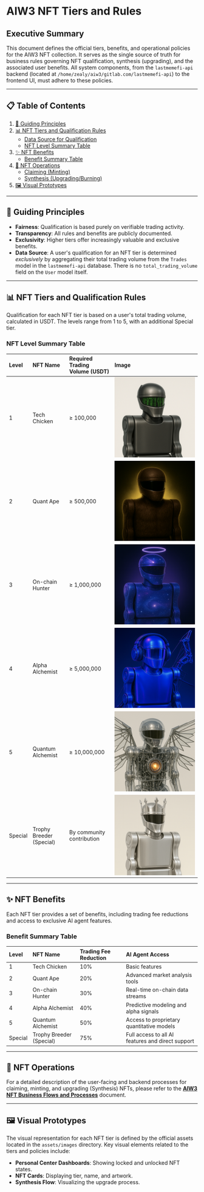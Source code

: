 # AIW3 NFT Tiers and Rules

## Executive Summary

This document defines the official tiers, benefits, and operational policies for the AIW3 NFT collection. It serves as the single source of truth for business rules governing NFT qualification, synthesis (upgrading), and the associated user benefits. All system components, from the `lastmemefi-api` backend (located at `/home/zealy/aiw3/gitlab.com/lastmemefi-api`) to the frontend UI, must adhere to these policies.

---

## 📋 Table of Contents

1.  [📜 Guiding Principles](#-guiding-principles)
2.  [📊 NFT Tiers and Qualification Rules](#-nft-tiers-and-qualification-rules)
    -   [Data Source for Qualification](#data-source-for-qualification)
    -   [NFT Level Summary Table](#nft-level-summary-table)
3.  [✨ NFT Benefits](#-nft-benefits)
    -   [Benefit Summary Table](#benefit-summary-table)
4.  [🔄 NFT Operations](#-nft-operations)
    -   [Claiming (Minting)](#claiming-minting)
    -   [Synthesis (Upgrading/Burning)](#synthesis-upgradingburning)
5.  [🖼️ Visual Prototypes](#️-visual-prototypes)

---

## 📜 Guiding Principles

-   **Fairness**: Qualification is based purely on verifiable trading activity.
-   **Transparency**: All rules and benefits are publicly documented.
-   **Exclusivity**: Higher tiers offer increasingly valuable and exclusive benefits.
-   **Data Source**: A user's qualification for an NFT tier is determined *exclusively* by aggregating their total trading volume from the `Trades` model in the `lastmemefi-api` database. There is no `total_trading_volume` field on the `User` model itself.

---

## 📊 NFT Tiers and Qualification Rules

Qualification for each NFT tier is based on a user's total trading volume, calculated in USDT. The levels range from 1 to 5, with an additional Special tier.

### NFT Level Summary Table

| Level | NFT Name              | Required Trading Volume (USDT) | Image                                          |
|:------|:----------------------|:-------------------------------|:-----------------------------------------------|
| 1     | Tech Chicken          | ≥ 100,000                      | ![[NFT_Level_1.png]](../assets/images/NFT_Level_1.png) |
| 2     | Quant Ape             | ≥ 500,000                      | ![[NFT_Level_2.png]](../assets/images/NFT_Level_2.png) |
| 3     | On-chain Hunter       | ≥ 1,000,000                    | ![[NFT_Level_3.png]](../assets/images/NFT_Level_3.png) |
| 4     | Alpha Alchemist       | ≥ 5,000,000                    | ![[NFT_Level_4.png]](../assets/images/NFT_Level_4.png) |
| 5     | Quantum Alchemist     | ≥ 10,000,000                   | ![[NFT_Level_5.png]](../assets/images/NFT_Level_5.png) |
| Special | Trophy Breeder (Special) | By community contribution      | ![[NFT_Special.png]](../assets/images/NFT_Special.png) |

---

## ✨ NFT Benefits

Each NFT tier provides a set of benefits, including trading fee reductions and access to exclusive AI agent features.

### Benefit Summary Table

| Level | NFT Name              | Trading Fee Reduction | AI Agent Access                                   |
|:------|:----------------------|:----------------------|:--------------------------------------------------|
| 1     | Tech Chicken          | 10%                   | Basic features                                    |
| 2     | Quant Ape             | 20%                   | Advanced market analysis tools                    |
| 3     | On-chain Hunter       | 30%                   | Real-time on-chain data streams                   |
| 4     | Alpha Alchemist       | 40%                   | Predictive modeling and alpha signals             |
| 5     | Quantum Alchemist     | 50%                   | Access to proprietary quantitative models         |
| Special | Trophy Breeder (Special) | 75%                   | Full access to all AI features and direct support |

---

## 🔄 NFT Operations

For a detailed description of the user-facing and backend processes for claiming, minting, and upgrading (Synthesis) NFTs, please refer to the **[AIW3 NFT Business Flows and Processes](./AIW3-NFT-Business-Flows-and-Processes.md)** document.

---

## 🖼️ Visual Prototypes

The visual representation for each NFT tier is defined by the official assets located in the `assets/images` directory. Key visual elements related to the tiers and policies include:

-   **Personal Center Dashboards**: Showing locked and unlocked NFT states.
-   **NFT Cards**: Displaying tier, name, and artwork.
-   **Synthesis Flow**: Visualizing the upgrade process.
